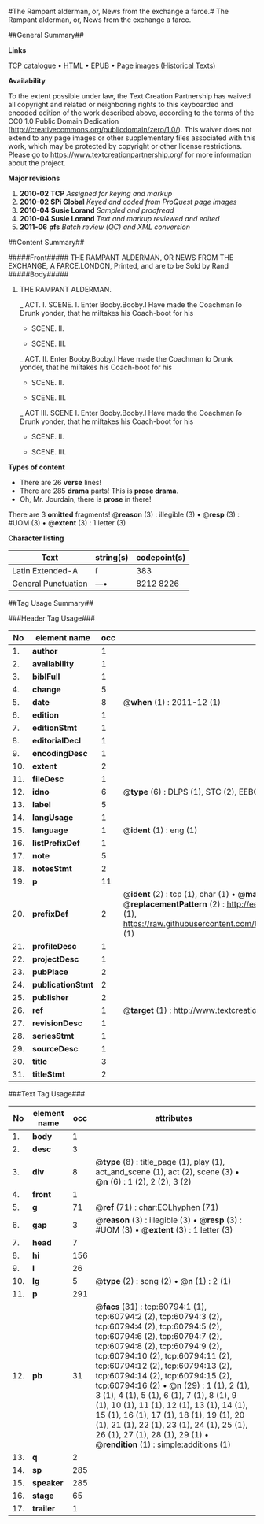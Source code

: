 #The Rampant alderman, or, News from the exchange a farce.#
The Rampant alderman, or, News from the exchange a farce.

##General Summary##

**Links**

[TCP catalogue](http://www.ota.ox.ac.uk/tcp/)  • 
[HTML](http://tei.it.ox.ac.uk/tcp/Texts-HTML/free/A57/A57782.html)  • 
[EPUB](http://tei.it.ox.ac.uk/tcp/Texts-EPUB/free/A57/A57782.epub) • 
[Page images (Historical Texts)](https://historicaltexts.jisc.ac.uk/eebo-12383309e)

**Availability**

To the extent possible under law, the Text Creation Partnership has waived all copyright and related or neighboring rights to this keyboarded and encoded edition of the work described above, according to the terms of the CC0 1.0 Public Domain Dedication (http://creativecommons.org/publicdomain/zero/1.0/). This waiver does not extend to any page images or other supplementary files associated with this work, which may be protected by copyright or other license restrictions. Please go to https://www.textcreationpartnership.org/ for more information about the project.

**Major revisions**

1. __2010-02__ __TCP__ *Assigned for keying and markup*
1. __2010-02__ __SPi Global__ *Keyed and coded from ProQuest page images*
1. __2010-04__ __Susie Lorand__ *Sampled and proofread*
1. __2010-04__ __Susie Lorand__ *Text and markup reviewed and edited*
1. __2011-06__ __pfs__ *Batch review (QC) and XML conversion*

##Content Summary##

#####Front#####
THE RAMPANT ALDERMAN, OR NEWS FROM THE EXCHANGE, A FARCE.LONDON, Printed, and are to be Sold by Rand
#####Body#####

1. THE RAMPANT ALDERMAN.

    _ ACT. I. SCENE. I.
Enter Booby.Booby.I Have made the Coachman ſo Drunk yonder, that he miſtakes his Coach-boot for his 
      * SCENE. II.

      * SCENE. III.

    _ ACT. II.
Enter Booby.Booby.I Have made the Coachman ſo Drunk yonder, that he miſtakes his Coach-boot for his 
      * SCENE. II.

      * SCENE. III.

    _ ACT III. SCENE I.
Enter Booby.Booby.I Have made the Coachman ſo Drunk yonder, that he miſtakes his Coach-boot for his 
      * SCENE. II.

      * SCENE. III.

**Types of content**

  * There are 26 **verse** lines!
  * There are 285 **drama** parts! This is **prose drama**.
  * Oh, Mr. Jourdain, there is **prose** in there!

There are 3 **omitted** fragments! 
 @__reason__ (3) : illegible (3)  •  @__resp__ (3) : #UOM (3)  •  @__extent__ (3) : 1 letter (3)

**Character listing**


|Text|string(s)|codepoint(s)|
|---|---|---|
|Latin Extended-A|ſ|383|
|General Punctuation|—•|8212 8226|

##Tag Usage Summary##

###Header Tag Usage###

|No|element name|occ|attributes|
|---|---|---|---|
|1.|__author__|1||
|2.|__availability__|1||
|3.|__biblFull__|1||
|4.|__change__|5||
|5.|__date__|8| @__when__ (1) : 2011-12 (1)|
|6.|__edition__|1||
|7.|__editionStmt__|1||
|8.|__editorialDecl__|1||
|9.|__encodingDesc__|1||
|10.|__extent__|2||
|11.|__fileDesc__|1||
|12.|__idno__|6| @__type__ (6) : DLPS (1), STC (2), EEBO-CITATION (1), OCLC (1), VID (1)|
|13.|__label__|5||
|14.|__langUsage__|1||
|15.|__language__|1| @__ident__ (1) : eng (1)|
|16.|__listPrefixDef__|1||
|17.|__note__|5||
|18.|__notesStmt__|2||
|19.|__p__|11||
|20.|__prefixDef__|2| @__ident__ (2) : tcp (1), char (1)  •  @__matchPattern__ (2) : ([0-9\-]+):([0-9IVX]+) (1), (.+) (1)  •  @__replacementPattern__ (2) : http://eebo.chadwyck.com/downloadtiff?vid=$1&page=$2 (1), https://raw.githubusercontent.com/textcreationpartnership/Texts/master/tcpchars.xml#$1 (1)|
|21.|__profileDesc__|1||
|22.|__projectDesc__|1||
|23.|__pubPlace__|2||
|24.|__publicationStmt__|2||
|25.|__publisher__|2||
|26.|__ref__|1| @__target__ (1) : http://www.textcreationpartnership.org/docs/. (1)|
|27.|__revisionDesc__|1||
|28.|__seriesStmt__|1||
|29.|__sourceDesc__|1||
|30.|__title__|3||
|31.|__titleStmt__|2||


###Text Tag Usage###

|No|element name|occ|attributes|
|---|---|---|---|
|1.|__body__|1||
|2.|__desc__|3||
|3.|__div__|8| @__type__ (8) : title_page (1), play (1), act_and_scene (1), act (2), scene (3)  •  @__n__ (6) : 1 (2), 2 (2), 3 (2)|
|4.|__front__|1||
|5.|__g__|71| @__ref__ (71) : char:EOLhyphen (71)|
|6.|__gap__|3| @__reason__ (3) : illegible (3)  •  @__resp__ (3) : #UOM (3)  •  @__extent__ (3) : 1 letter (3)|
|7.|__head__|7||
|8.|__hi__|156||
|9.|__l__|26||
|10.|__lg__|5| @__type__ (2) : song (2)  •  @__n__ (1) : 2 (1)|
|11.|__p__|291||
|12.|__pb__|31| @__facs__ (31) : tcp:60794:1 (1), tcp:60794:2 (2), tcp:60794:3 (2), tcp:60794:4 (2), tcp:60794:5 (2), tcp:60794:6 (2), tcp:60794:7 (2), tcp:60794:8 (2), tcp:60794:9 (2), tcp:60794:10 (2), tcp:60794:11 (2), tcp:60794:12 (2), tcp:60794:13 (2), tcp:60794:14 (2), tcp:60794:15 (2), tcp:60794:16 (2)  •  @__n__ (29) : 1 (1), 2 (1), 3 (1), 4 (1), 5 (1), 6 (1), 7 (1), 8 (1), 9 (1), 10 (1), 11 (1), 12 (1), 13 (1), 14 (1), 15 (1), 16 (1), 17 (1), 18 (1), 19 (1), 20 (1), 21 (1), 22 (1), 23 (1), 24 (1), 25 (1), 26 (1), 27 (1), 28 (1), 29 (1)  •  @__rendition__ (1) : simple:additions (1)|
|13.|__q__|2||
|14.|__sp__|285||
|15.|__speaker__|285||
|16.|__stage__|65||
|17.|__trailer__|1||
